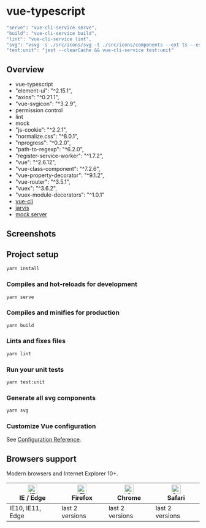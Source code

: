 # vue-typescript

```js
"serve": "vue-cli-service serve",
"build": "vue-cli-service build",
"lint": "vue-cli-service lint",
"svg": "vsvg -s ./src/icons/svg -t ./src/icons/components --ext ts --es6",
"test:unit": "jest --clearCache && vue-cli-service test:unit"
```

## Overview

- vue-typescript
- "element-ui": "^2.15.1",
- "axios": "^0.21.1",
- "vue-svgicon": "^3.2.9",
- permission control
- lint
- mock
- "js-cookie": "^2.2.1",
- "normalize.css": "^8.0.1",
- "nprogress": "^0.2.0",
- "path-to-regexp": "^6.2.0",
- "register-service-worker": "^1.7.2",
- "vue": "^2.6.12",
- "vue-class-component": "^7.2.6",
- "vue-property-decorator": "^9.1.2",
- "vue-router": "^3.5.1",
- "vuex": "^3.6.2",
- "vuex-module-decorators": "^1.0.1"
- [vue-cli](https://github.com/vuejs/vue-cli)
- [jarvis](https://github.com/Armour/Jarvis)
- [mock server](https://github.com/armour/vue-typescript-admin-mock-server)

## Screenshots


## Project setup

```bash
yarn install
```

### Compiles and hot-reloads for development

```bash
yarn serve
```

### Compiles and minifies for production

```bash
yarn build
```

### Lints and fixes files

```bash
yarn lint
```

### Run your unit tests

```bash
yarn test:unit
```

### Generate all svg components

```bash
yarn svg
```

### Customize Vue configuration

See [Configuration Reference](https://cli.vuejs.org/config/).

## Browsers support

Modern browsers and Internet Explorer 10+.

| [<img src="https://raw.githubusercontent.com/alrra/browser-logos/master/src/edge/edge_48x48.png" alt="IE / Edge" width="24px" height="24px" />](http://godban.github.io/browsers-support-badges/)</br>IE / Edge | [<img src="https://raw.githubusercontent.com/alrra/browser-logos/master/src/firefox/firefox_48x48.png" alt="Firefox" width="24px" height="24px" />](http://godban.github.io/browsers-support-badges/)</br>Firefox | [<img src="https://raw.githubusercontent.com/alrra/browser-logos/master/src/chrome/chrome_48x48.png" alt="Chrome" width="24px" height="24px" />](http://godban.github.io/browsers-support-badges/)</br>Chrome | [<img src="https://raw.githubusercontent.com/alrra/browser-logos/master/src/safari/safari_48x48.png" alt="Safari" width="24px" height="24px" />](http://godban.github.io/browsers-support-badges/)</br>Safari |
| --------------------------------------------------------------------------------------------------------------------------------------------------------------------------------------------------------------- | ----------------------------------------------------------------------------------------------------------------------------------------------------------------------------------------------------------------- | ------------------------------------------------------------------------------------------------------------------------------------------------------------------------------------------------------------- | ------------------------------------------------------------------------------------------------------------------------------------------------------------------------------------------------------------- |
| IE10, IE11, Edge                                                                                                                                                                                                | last 2 versions                                                                                                                                                                                                   | last 2 versions                                                                                                                                                                                               | last 2 versions                                                                                                                                                                                               |
